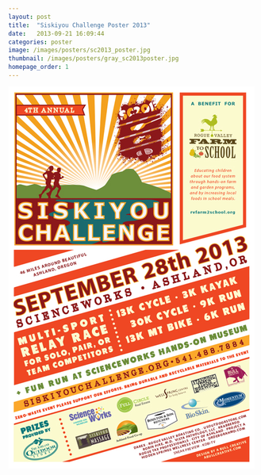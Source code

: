 ```yaml
---
layout: post
title:  "Siskiyou Challenge Poster 2013"
date:   2013-09-21 16:09:44
categories: poster
image: /images/posters/sc2013_poster.jpg
thumbnail: /images/posters/gray_sc2013poster.jpg
homepage_order: 1
---
```

![Siskiyou Challenge Poster 2013][image]

[image]: /images/posters/sc2013_poster.jpg "Siskiyou Challenge Poster 2013"

